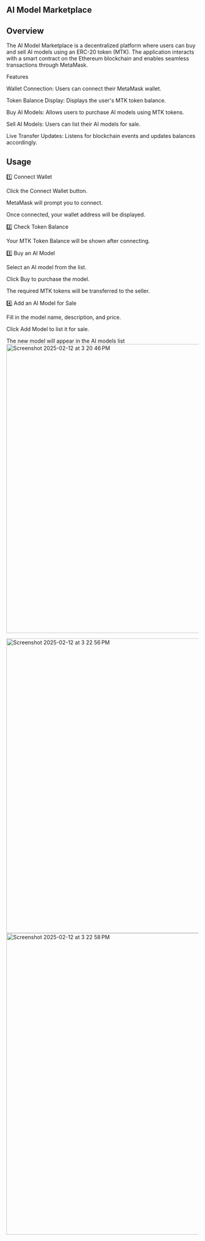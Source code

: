 ## AI Model Marketplace

## Overview

The AI Model Marketplace is a decentralized platform where users can buy and sell AI models using an ERC-20 token (MTK). The application interacts with a smart contract on the Ethereum blockchain and enables seamless transactions through MetaMask.

Features

Wallet Connection: Users can connect their MetaMask wallet.

Token Balance Display: Displays the user's MTK token balance.

Buy AI Models: Allows users to purchase AI models using MTK tokens.

Sell AI Models: Users can list their AI models for sale.

Live Transfer Updates: Listens for blockchain events and updates balances accordingly.


## Usage

1️⃣ Connect Wallet

Click the Connect Wallet button.

MetaMask will prompt you to connect.

Once connected, your wallet address will be displayed.

2️⃣ Check Token Balance

Your MTK Token Balance will be shown after connecting.


3️⃣ Buy an AI Model

Select an AI model from the list.

Click Buy to purchase the model.

The required MTK tokens will be transferred to the seller.

4️⃣ Add an AI Model for Sale

Fill in the model name, description, and price.

Click Add Model to list it for sale.

The new model will appear in the AI models list
<img width="757" alt="Screenshot 2025-02-12 at 3 20 46 PM" src="https://github.com/user-attachments/assets/86d7a072-5265-4d4e-aa9b-dc9ec2c076a3" />

<img width="772" alt="Screenshot 2025-02-12 at 3 22 56 PM" src="https://github.com/user-attachments/assets/19e39b3b-1403-4ae0-951c-6f2264a636c5" />
<img width="790" alt="Screenshot 2025-02-12 at 3 22 58 PM" src="https://github.com/user-attachments/assets/7ad2d0fd-b496-4f8a-a4c5-0ff5695e6e72" />


